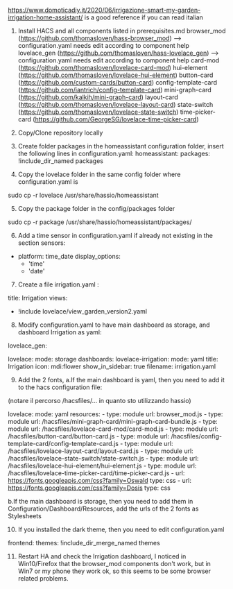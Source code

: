https://www.domoticadiy.it/2020/06/irrigazione-smart-my-garden-irrigation-home-assistant/ is a good reference if you can read italian

1. Install HACS and all components listed in prerequisites.md
    browser_mod (https://github.com/thomasloven/hass-browser_mod) --> configuration.yaml needs edit according to component help
    lovelace_gen (https://github.com/thomasloven/hass-lovelace_gen) --> configuration.yaml needs edit according to component help
    card-mod (https://github.com/thomasloven/lovelace-card-mod)
    hui-element (https://github.com/thomasloven/lovelace-hui-element)
    button-card (https://github.com/custom-cards/button-card)
    config-template-card (https://github.com/iantrich/config-template-card)
    mini-graph-card (https://github.com/kalkih/mini-graph-card)
    layout-card (https://github.com/thomasloven/lovelace-layout-card)
    state-switch (https://github.com/thomasloven/lovelace-state-switch)
    time-picker-card (https://github.com/GeorgeSG/lovelace-time-picker-card)
    
2. Copy/Clone repository locally

3. Create folder packages in the homeassistant configuration folder, insert the following lines in configuration.yaml:
homeassistant:
  packages: !include_dir_named packages
  
4. Copy the lovelace folder in the same config folder where configuration.yaml is

sudo cp -r lovelace /usr/share/hassio/homeassistant

5. Copy the package folder in the config/packages folder

sudo cp -r package /usr/share/hassio/homeassistant/packages/

6. Add a time sensor in configuration.yaml if already not existing in the section sensors:

- platform: time_date
  display_options:
    - 'time'
    - 'date'
    
7. Create a file irrigation.yaml :

title: Irrigation
views:
  - !include lovelace/view_garden_version2.yaml
  
8. Modify configuration.yaml to have main dashboard as storage, and dashboard Irrigation as yaml:

lovelace_gen:

lovelace:
  mode: storage
  dashboards:
    lovelace-irrigation:
      mode: yaml
      title: Irrigation
      icon: mdi:flower
      show_in_sidebar: true
      filename: irrigation.yaml

9. Add the 2 fonts, 
a.If the main dashboard is yaml, then you need to add it to the hacs configuration file:

(notare il percorso /hacsfiles/… in quanto sto utilizzando hassio)

lovelace:
  mode: yaml
  resources:
    - type: module
      url: browser_mod.js
    - type: module
      url: /hacsfiles/mini-graph-card/mini-graph-card-bundle.js
    - type: module
      url: /hacsfiles/lovelace-card-mod/card-mod.js
    - type: module
      url: /hacsfiles/button-card/button-card.js
    - type: module
      url: /hacsfiles/config-template-card/config-template-card.js
    - type: module
      url: /hacsfiles/lovelace-layout-card/layout-card.js
    - type: module
      url: /hacsfiles/lovelace-state-switch/state-switch.js
    - type: module
      url: /hacsfiles/lovelace-hui-element/hui-element.js
    - type: module
      url: /hacsfiles/lovelace-time-picker-card/time-picker-card.js
    - url: https://fonts.googleapis.com/css?family=Oswald
      type: css
    - url: https://fonts.googleapis.com/css?family=Dosis
      type: css
  
  b.If the main dashboard is storage, then you need to add them in Configuration/Dashboard/Resources, add the urls of the 2 fonts as Stylesheets
  
10. If you installed the dark theme, then you need to edit configuration.yaml

frontend:
  themes: !include_dir_merge_named themes
  
11. Restart HA and check the Irrigation dashboard, I noticed in Win10/Firefox that the browser_mod components don't work, but in Win7 or my phone they work ok,
so this seems to be some browser related problems.
      


